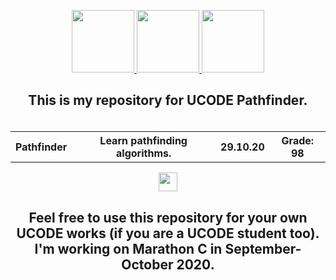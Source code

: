 <head>
    <p align="center">
        <a href="https://ucode.world/en/" target="_blank">
            <img src="https://github.com/PAXANDDOS/UCODE-Marathon-C/blob/master/.git_images/ucode.png?raw=true" height="100px">
        </a>
        <a href="https://unitfactory.net/" target="_blank">
            <img src="https://github.com/PAXANDDOS/UCODE-Marathon-C/blob/master/.git_images/unit.png?raw=true" height="100px">
        </a>
        <a href="https://lms.ucode.world/users/plitovka/" target="_blank">
            <img src="https://github.com/PAXANDDOS/UCODE-Marathon-C/blob/master/.git_images/lms.png?raw=true" height="100px">
        </a>
        <h2 align="center">This is my repository for UCODE Pathfinder.
    </p>
</head>

<body>
    <table width="100%" border="0" cellpadding="4" align="left">  
        <tr>
            <th>Pathfinder</th>
            <th>Learn pathfinding algorithms.</th>
            <th>29.10.20</th>
            <th>Grade: 98</th>
        </tr>
    </table>
</body>

<footer>
<p><p align="center"><img src="https://emojis.slackmojis.com/emojis/images/1531849430/4246/blob-sunglasses.gif?1531849430" width="30"></p></p>
<h4 align="center">Feel free to use this repository for your own UCODE works (if you are a UCODE student too). I'm working on Marathon C in September-October 2020.</h4>
</footer>
